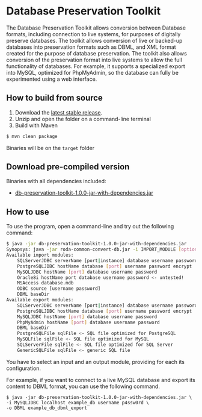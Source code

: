 Database Preservation Toolkit
=============================

The Database Preservation Toolkit allows conversion between Database formats, including connection to live systems, for purposes of digitally preserve databases. The toolkit allows conversion of live or backed-up databases into preservation formats such as DBML, and XML format created for the purpose of database preservation. The toolkit also allows conversion of the preservation format into live systems to allow the full functionality of databases. For example, it supports a specialized export into MySQL, optimized for PhpMyAdmin, so the database can fully be experimented using a web interface.


## How to build from source

1. Download the [latest stable release](https://github.com/keeps/db-preservation-toolkit/releases).
2. Unzip and open the folder on a command-line terminal
3. Build with Maven

```bash
$ mvn clean package
```

Binaries will be on the `target` folder

## Download pre-compiled version

Binaries with all dependencies included:
* [db-preservation-toolkit-1.0.0-jar-with-dependencies.jar](https://keeps.github.io/db-preservation-toolkit/releases/db-preservation-toolkit-1.0.0-jar-with-dependencies.jar)

## How to use

To use the program, open a command-line and try out the following command:

```bash
$ java -jar db-preservation-toolkit-1.0.0-jar-with-dependencies.jar 
Synopsys: java -jar roda-common-convert-db.jar -i IMPORT_MODULE [options...] -o EXPORT_MODULE [options...]
Available import modules:
	SQLServerJDBC serverName [port|instance] database username password useIntegratedSecurity encrypt
	PostgreSQLJDBC hostName database [port] username password encrypt
	MySQLJDBC hostName [port] database username password
	Oracle8i hostName port database username password <- untested!
	MSAccess database.mdb
	ODBC source [username password]
	DBML baseDir
Available export modules:
	SQLServerJDBC serverName [port|instance] database username password useIntegratedSecurity encrypt
	PostgreSQLJDBC hostName database [port] username password encrypt
	MySQLJDBC hostName [port] database username password
	PhpMyAdmin hostName [port] database username password
	DBML baseDir
	PostgreSQLFile sqlFile <- SQL file optimized for PostgreSQL
	MySQLFile sqlFile <- SQL file optimized for MySQL
	SQLServerFile sqlFile <- SQL file optimized for SQL Server
	GenericSQLFile sqlFile <- generic SQL file
```

You have to select an input and an output module, providing for each its configuration.


For example, if you want to connect to a live MySQL database and export its content to DBML format, you can use the following command.

```
$ java -jar db-preservation-toolkit-1.0.0-jar-with-dependencies.jar \
-i MySQLJDBC localhost example_db username p4ssw0rd \
-o DBML example_db_dbml_export
```
